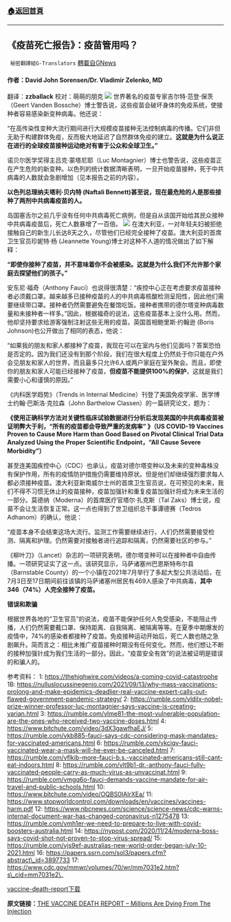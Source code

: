 ###  [:house:返回首頁](https://github.com/ourhimalayas/txt)
---


## 《疫苗死亡报告》：疫苗管用吗？
` 秘密翻譯組G-Translators` [轉載自GNews](https://gnews.org/zh-hans/1560171/)

#### 作者：David John Sorensen/Dr. Vladimir Zelenko, MD
翻译：**zzballack**
校对：萌萌的朋克
![](https://assets.gnews.org/wp-content/uploads/2021/09/cover-vaccine-death-report-1.jpg)
世界著名的疫苗专家吉尔特·范登·保茨（Geert Vanden Bossche）博士警告说，这些疫苗会破坏身体的免疫系统，使接种者容易感染新变种病毒。他还说：

“在高传染性变种大流行期间进行大规模疫苗接种无法控制病毒的传播。它们非但无助于构建群体免疫，反而极大地延迟了自然群体免疫的建立。**这就是为什么说正在进行的全球疫苗接种运动绝对有害于公众和全球卫生。”**

诺贝尔医学奖得主吕克·蒙塔尼耶（Luc Montagnier）博士也警告说，这些疫苗正在产生危险的新变种。以色列的统计数据清晰表明，一旦开始疫苗接种，死于中共病毒的人数就会急剧增加（见本报告之前的内容）。

**以色列总理纳夫塔利·贝内特 (Naftali Bennett)甚至说，现在最危险的人是那些接种了两剂中共病毒疫苗的人。**

岛国塞舌尔之前几乎没有任何中共病毒死亡病例，但是自从该国开始给其民众接种中共病毒疫苗后，死亡人数暴增了一百倍。
![](https://assets.gnews.org/wp-content/uploads/2021/09/1-10.jpeg)
在澳大利亚，一对年轻夫妇被拒绝接触自己的新生儿长达8天之久，尽管他们已经完全接种了疫苗。澳大利亚的首席卫生官员珍妮特·杨 (Jeannette Young)博士对这种不人道的情况做出了如下解释：

**“即使你接种了疫苗，并不意味着你不会被感染。这就是为什么我们不允许那个家庭去探望他们的孩子。”**

安东尼·福奇（Anthony Fauci）也说得很清楚：“疾控中心正在考虑要求疫苗接种者必须戴口罩。越来越多已接种疫苗的人的中共病毒核酸检测呈阳性，因此他们需要继续带口罩。接种者仍然需要避免在餐馆吃饭。接种者携带的德尔塔变种病毒数量和未接种者一样多。”因此，根据福奇的说法，这些疫苗基本上没什么用。然而，他却坚持要求给游客强制注射这些无用的疫苗。英国首相鲍里斯·约翰逊 (Boris Johnson)也公开做出了相同的表态，他说：

“如果我的朋友和家人都接种了疫苗，我现在可以在室内与他们见面吗？答案恐怕是否定的。因为我们还没有到那个阶段，我们在很大程度上仍然处于你只能在户外会见朋友和家人的世界，而且最多只允许6人或两户家庭在室外聚会。而且，即使你的朋友和家人可能已经接种了疫苗，**但疫苗不能提供100%的保护**，这就是我们需要小心和谨慎的原因。”

《内科医学趋势》（Trends in Internal Medicine）刊登了美国免疫学家、医学博士约翰·巴斯洛·克拉森（John Barthelow Classen）的一篇研究论文，题为：

**《使用正确科学方法对关键性临床试验数据进行分析后发现美国的中共病毒疫苗被证明弊大于利，“所有的疫苗都会导致严重的发病率” 》（US COVID-19 Vaccines Proven to Cause More Harm than Good Based on Pivotal Clinical Trial Data Analyzed Using the Proper Scientific Endpoint，“All Cause Severe Morbidity”）**

甚至连美国疾控中心（CDC）也承认，疫苗对德尔塔变种以及未来的变种毒株没有保护作用，所有的疫情防护措施仍需要维持原状。但是他们却继续强烈要求每人都必须接种疫苗。澳大利亚新南威尔士州的首席卫生官员说，在可预见的未来，我们不得不习惯无休止的疫苗接种，疫苗加强针和重复疫苗加强针将成为未来生活的一部分。莫德纳（Moderna）的首席医疗官塔尔·扎克斯（Tal Zaks）博士说，疫苗不会让生活恢复正常。这一点也得到了世卫组织总干事谭德赛（Tedros Adhanom）的确认，他说：

“疫苗本身不会结束这场大流行。监测工作需要继续进行，人们仍然需要接受检测、隔离和护理。仍然需要对接触者进行追踪和隔离，仍然需要社区的参与。”

《柳叶刀》（Lancet）杂志的一项研究表明，德尔塔变种可以在接种者中自由传播。一项研究证实了这一点。该研究显示，马萨诸塞州巴恩斯特布尔县（Barnstable County）的一个小镇在2021年7月举行了多起大型公共活动后，在7月3日至17日期间前往该镇的马萨诸塞州居民有469人感染了中共病毒，**其中346（74%）人完全接种了疫苗。**

**错误和欺骗**

根据世界各地的“卫生官员”的说法，疫苗不能保护任何人免受感染，不能阻止传播，人们仍然需要戴口罩、保持距离、自我隔离、被隔离等等。在夏季中期爆发的疫情中，74%的感染者都接种了疫苗。免疫接种运动开始后，死亡人数也随之急剧飙升。简而言之：相比未推广疫苗接种时期没有任何变化。然而，他们想让不断的接种加强针成为我们生活的一部分。因此，“疫苗安全有效”的说法被证明是错误的和骗人的。

参考资料：
1: https://thehighwire.com/videos/a-coming-covid-catastrophe
1B: https://nulluslocussinegenio.com/2021/09/13/why-mass-vaccinations-prolong-and-make-epidemics-deadlier-real-vaccine-expert-calls-out-flawed-government-pandemic-strategy/
2: https://rumble.com/vldilx-nobel-prize-winner-professor-luc-montagnier-says-vaccine-is-creating-varian.html
3: https://rumble.com/vlme81-the-most-vulnerable-population-are-the-ones-who-received-two-vaccine-doses.html
4: https://www.bitchute.com/video/3dX3gawfhaEJ/
5: https://rumble.com/vkb885-fauci-says-cdc-considering-mask-mandates-for-vaccinated-americans.html
6: https://rumble.com/vkciqv-fauci-vaccinated-wear-a-mask-will-he-ever-be-canceled.html
7: https://rumble.com/vflkib-more-fauci-b.s.-vaccinated-americans-still-cant-eat-indoors.html
8: https://rumble.com/vlt9b1-dr.-anthony-fauci-fully-vaccinated-people-carry-as-much-virus-as-unvaccinat.html
9: https://rumble.com/vmgq6o-fauci-demands-vaccine-mandate-for-air-travel-and-public-schools.html
10: https://www.bitchute.com/video/OQBS0IAIrXEa/
11: https://www.stopworldcontrol.com/downloads/en/vaccines/vaccines-harm.pdf
12: https://www.nbcnews.com/science/science-news/cdc-warns-internal-document-war-has-changed-coronavirus-n1275478
13: https://rumble.com/vmh1er-we-need-to-prepare-to-live-with-covid-boosters-australia.html
14: https://nypost.com/2020/11/24/moderna-boss-says-covid-shot-not-proven-to-stop-virus-spread/
15: https://rumble.com/vjs9ef-australias-new-world-order-began-july-10-2021.html
16: https://papers.ssrn.com/sol3/papers.cfm?abstract\_id=3897733
17: https://www.cdc.gov/mmwr/volumes/70/wr/mm7031e2.htm?s\_cid=mm7031e2\_

[vaccine-death-report](https://assets.gnews.org/wp-content/uploads/2021/09/vaccine-death-report.pdf)[下载](https://assets.gnews.org/wp-content/uploads/2021/09/vaccine-death-report.pdf)

**原文链接：**[THE VACCINE DEATH REPORT – Millions Are Dying From The Injection](https://www.stopworldcontrol.com/report/)
